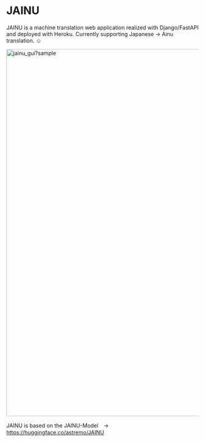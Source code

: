 # JAINU
JAINU is a machine translation web application realized with Django/FastAPI and deployed with Heroku. Currently supporting Japanese → Ainu translation. ☺️

<img width="962" alt="jainu_gui?sample" src="https://user-images.githubusercontent.com/61990237/166669972-e6a70bc0-1d8c-4b59-aa6f-b5661c1585ee.png">


JAINU is based on the JAINU-Model　→　https://huggingface.co/astremo/JAINU

